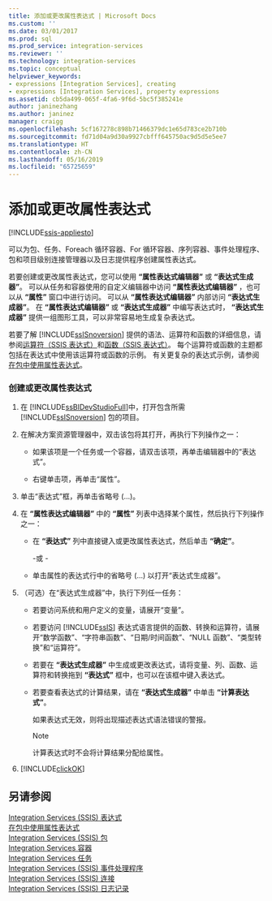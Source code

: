 ```yaml
---
title: 添加或更改属性表达式 | Microsoft Docs
ms.custom: ''
ms.date: 03/01/2017
ms.prod: sql
ms.prod_service: integration-services
ms.reviewer: ''
ms.technology: integration-services
ms.topic: conceptual
helpviewer_keywords:
- expressions [Integration Services], creating
- expressions [Integration Services], property expressions
ms.assetid: cb5da499-065f-4fa6-9f6d-5bc5f385241e
author: janinezhang
ms.author: janinez
manager: craigg
ms.openlocfilehash: 5cf167278c898b71466379dc1e65d783ce2b710b
ms.sourcegitcommit: fd71d04a9d30a9927cbfff645750ac9d5d5e5ee7
ms.translationtype: HT
ms.contentlocale: zh-CN
ms.lasthandoff: 05/16/2019
ms.locfileid: "65725659"
---
```

# <a name="add-or-change-a-property-expression"></a>添加或更改属性表达式

[!INCLUDE[ssis-appliesto](../../includes/ssis-appliesto-ssvrpluslinux-asdb-asdw-xxx.md)]


  可以为包、任务、Foreach 循环容器、For 循环容器、序列容器、事件处理程序、包和项目级别连接管理器以及日志提供程序创建属性表达式。  
  
 若要创建或更改属性表达式，您可以使用 **“属性表达式编辑器”** 或 **“表达式生成器”**。 可以从任务和容器使用的自定义编辑器中访问 **“属性表达式编辑器”** ，也可以从 **“属性”** 窗口中进行访问。 可以从 **“属性表达式编辑器”** 内部访问 **“表达式生成器”**。 在 **“属性表达式编辑器”** 或 **“表达式生成器”** 中编写表达式时， **“表达式生成器”** 提供一组图形工具，可以非常容易地生成复杂表达式。  
  
 若要了解 [!INCLUDE[ssISnoversion](../../includes/ssisnoversion-md.md)] 提供的语法、运算符和函数的详细信息，请参阅[运算符（SSIS 表达式）](../../integration-services/expressions/operators-ssis-expression.md)和[函数（SSIS 表达式）](../../integration-services/expressions/functions-ssis-expression.md)。 每个运算符或函数的主题都包括在表达式中使用该运算符或函数的示例。 有关更复杂的表达式示例，请参阅 [在包中使用属性表达式](../../integration-services/expressions/use-property-expressions-in-packages.md)。  
  
### <a name="to-create-or-change-a-property-expression"></a>创建或更改属性表达式  
  
1.  在 [!INCLUDE[ssBIDevStudioFull](../../includes/ssbidevstudiofull-md.md)]中，打开包含所需 [!INCLUDE[ssISnoversion](../../includes/ssisnoversion-md.md)] 包的项目。  
  
2.  在解决方案资源管理器中，双击该包将其打开，再执行下列操作之一：  
  
    -   如果该项是一个任务或一个容器，请双击该项，再单击编辑器中的“表达式”。  
  
    -   右键单击项，再单击“属性”。  
  
3.  单击“表达式”框，再单击省略号 (…)。  
  
4.  在 **“属性表达式编辑器”** 中的 **“属性”** 列表中选择某个属性，然后执行下列操作之一：  
  
    -   在 **“表达式”** 列中直接键入或更改属性表达式，然后单击 **“确定”**。  
  
         -或 -  
  
    -   单击属性的表达式行中的省略号 (...) 以打开“表达式生成器”。  
  
5.  （可选）在“表达式生成器”中，执行下列任一任务：  
  
    -   若要访问系统和用户定义的变量，请展开“变量”。  
  
    -   若要访问 [!INCLUDE[ssIS](../../includes/ssis-md.md)] 表达式语言提供的函数、转换和运算符，请展开“数学函数”、“字符串函数”、“日期/时间函数”、“NULL 函数”、“类型转换”和“运算符”。  
  
    -   若要在 **“表达式生成器”** 中生成或更改表达式，请将变量、列、函数、运算符和转换拖到 **“表达式”** 框中，也可以在该框中键入表达式。  
  
    -   若要查看表达式的计算结果，请在 **“表达式生成器”** 中单击 **“计算表达式”**。  
  
         如果表达式无效，则将出现描述表达式语法错误的警报。  
  
        > [!NOTE]  
        >  计算表达式时不会将计算结果分配给属性。  
  
6.  [!INCLUDE[clickOK](../../includes/clickok-md.md)]  
  
## <a name="see-also"></a>另请参阅  
 [Integration Services (SSIS) 表达式](../../integration-services/expressions/integration-services-ssis-expressions.md)   
 [在包中使用属性表达式](../../integration-services/expressions/use-property-expressions-in-packages.md)   
 [Integration Services (SSIS) 包](../../integration-services/integration-services-ssis-packages.md)   
 [Integration Services 容器](../../integration-services/control-flow/integration-services-containers.md)   
 [Integration Services 任务](../../integration-services/control-flow/integration-services-tasks.md)   
 [Integration Services (SSIS) 事件处理程序](../../integration-services/integration-services-ssis-event-handlers.md)   
 [Integration Services (SSIS) 连接](../../integration-services/connection-manager/integration-services-ssis-connections.md)   
 [Integration Services (SSIS) 日志记录](../../integration-services/performance/integration-services-ssis-logging.md)  
  
  

